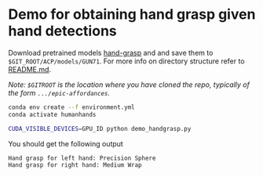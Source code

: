 # Demo for obtaining hand grasp given hand detections

Download pretrained models [hand-grasp](https://uofi.box.com/s/l8n2mmsartivfwvuoqv11ak1d79f5gum) and and save them to `$GIT_ROOT/ACP/models/GUN71`. For more info on directory structure refer to [README.md](../README.md).

<em>Note: `$GITROOT` is the location where you have cloned the repo, typically of the form `.../epic-affordances`.</em>

```bash
conda env create --f environment.yml
conda activate humanhands
```

```bash
CUDA_VISIBLE_DEVICES=GPU_ID python demo_handgrasp.py
```

You should get the following output
```
Hand grasp for left hand: Precision Sphere
Hand grasp for right hand: Medium Wrap
```